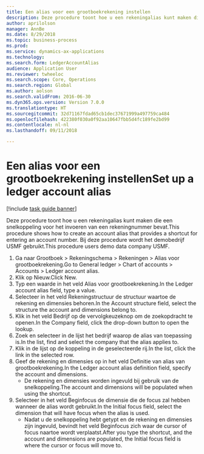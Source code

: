 ```yaml
--- 
title: Een alias voor een grootboekrekening instellen
description: Deze procedure toont hoe u een rekeningalias kunt maken die een snelkoppeling voor het invoeren van een rekeningnummer bevat.
author: aprilolson
manager: AnnBe
ms.date: 8/29/2018
ms.topic: business-process
ms.prod: 
ms.service: dynamics-ax-applications
ms.technology: 
ms.search.form: LedgerAccountAlias
audience: Application User
ms.reviewer: twheeloc
ms.search.scope: Core, Operations
ms.search.region: Global
ms.author: aolson
ms.search.validFrom: 2016-06-30
ms.dyn365.ops.version: Version 7.0.0
ms.translationtype: HT
ms.sourcegitcommit: 32d71167fdad65cb1dec37671999a497759ca484
ms.openlocfilehash: 422380f030a0f92aa10647fbb5d4fc189fe2bd99
ms.contentlocale: nl-nl
ms.lasthandoff: 09/11/2018

---
```

# <a name="set-up-a-ledger-account-alias"></a><span data-ttu-id="d9411-103">Een alias voor een grootboekrekening instellen</span><span class="sxs-lookup"><span data-stu-id="d9411-103">Set up a ledger account alias</span></span>

[!include [task guide banner](../../includes/task-guide-banner.md)]

<span data-ttu-id="d9411-104">Deze procedure toont hoe u een rekeningalias kunt maken die een snelkoppeling voor het invoeren van een rekeningnummer bevat.</span><span class="sxs-lookup"><span data-stu-id="d9411-104">This procedure shows how to create an account alias that provides a shortcut for entering an account number.</span></span> <span data-ttu-id="d9411-105">Bij deze procedure wordt het demobedrijf USMF gebruikt.</span><span class="sxs-lookup"><span data-stu-id="d9411-105">This procedure users demo data company USMF.</span></span>

1. <span data-ttu-id="d9411-106">Ga naar Grootboek > Rekeningschema > Rekeningen > Alias voor grootboekrekening.</span><span class="sxs-lookup"><span data-stu-id="d9411-106">Go to General ledger > Chart of accounts > Accounts > Ledger account alias.</span></span>
2. <span data-ttu-id="d9411-107">Klik op Nieuw.</span><span class="sxs-lookup"><span data-stu-id="d9411-107">Click New.</span></span>
3. <span data-ttu-id="d9411-108">Typ een waarde in het veld Alias voor grootboekrekening.</span><span class="sxs-lookup"><span data-stu-id="d9411-108">In the Ledger account alias field, type a value.</span></span>
4. <span data-ttu-id="d9411-109">Selecteer in het veld Rekeningstructuur de structuur waartoe de rekening en dimensies behoren.</span><span class="sxs-lookup"><span data-stu-id="d9411-109">In the Account structure field, select the structure the account and dimensions belong to.</span></span>
5. <span data-ttu-id="d9411-110">Klik in het veld Bedrijf op de vervolgkeuzeknop om de zoekopdracht te openen.</span><span class="sxs-lookup"><span data-stu-id="d9411-110">In the Company field, click the drop-down button to open the lookup.</span></span>
6. <span data-ttu-id="d9411-111">Zoek en selecteer in de lijst het bedrijf waarop de alias van toepassing is.</span><span class="sxs-lookup"><span data-stu-id="d9411-111">In the list, find and select the company that the alias applies to.</span></span>
7. <span data-ttu-id="d9411-112">Klik in de lijst op de koppeling in de geselecteerde rij.</span><span class="sxs-lookup"><span data-stu-id="d9411-112">In the list, click the link in the selected row.</span></span>
8. <span data-ttu-id="d9411-113">Geef de rekening en dimensies op in het veld Definitie van alias van grootboekrekening.</span><span class="sxs-lookup"><span data-stu-id="d9411-113">In the Ledger account alias definition field, specify the account and dimensions.</span></span>
    * <span data-ttu-id="d9411-114">De rekening en dimensies worden ingevuld bij gebruik van de snelkoppeling.</span><span class="sxs-lookup"><span data-stu-id="d9411-114">The account and dimensions will be populated when using the shortcut.</span></span>  
9. <span data-ttu-id="d9411-115">Selecteer in het veld Beginfocus de dimensie die de focus zal hebben wanneer de alias wordt gebruikt.</span><span class="sxs-lookup"><span data-stu-id="d9411-115">In the Initial focus field, select the dimension that will have focus when the alias is used.</span></span>
    * <span data-ttu-id="d9411-116">Nadat u de snelkoppeling hebt getypt en de rekening en dimensies zijn ingevuld, bevindt het veld Beginfocus zich waar de cursor of focus naartoe wordt verplaatst.</span><span class="sxs-lookup"><span data-stu-id="d9411-116">After you type the shortcut, and the account and dimensions are populated, the Initial focus field is where the cursor or focus will move to.</span></span>  


